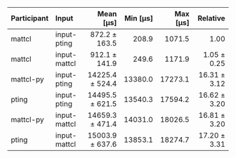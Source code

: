 | Participant | Input | Mean [µs] | Min [µs] | Max [µs] | Relative |
|:---|:---|---:|---:|---:|---:|
| mattcl | input-pting | 872.2 ± 163.5 | 208.9 | 1071.5 | 1.00 |
| mattcl | input-mattcl | 912.1 ± 141.9 | 249.6 | 1171.9 | 1.05 ± 0.25 |
| mattcl-py | input-pting | 14225.4 ± 524.4 | 13380.0 | 17273.1 | 16.31 ± 3.12 |
| pting | input-pting | 14495.5 ± 621.5 | 13540.3 | 17594.2 | 16.62 ± 3.20 |
| mattcl-py | input-mattcl | 14659.3 ± 471.4 | 14031.0 | 18026.5 | 16.81 ± 3.20 |
| pting | input-mattcl | 15003.9 ± 637.6 | 13853.1 | 18274.7 | 17.20 ± 3.31 |
